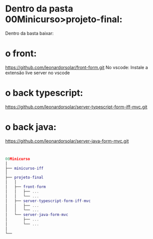 # Dentro da pasta 00Minicurso>projeto-final:

Dentro da basta baixar:

# o front:

https://github.com/leonardorsolar/front-form.git
No vscode: Instale a extensão live server no vscode

# o back typescript:

https://github.com/leonardorsolar/server-typescript-form-iff-mvc.git

# o back java:

https://github.com/leonardorsolar/server-java-form-mvc.git

```lua


00Minicurso
│
├── minicurso-iff
│
├── projeto-final
│   │
│   ├── front-form
│   │   ├── ...
│   │   └── ...
│   ├── server-typescript-form-iff-mvc
│   │   ├── ...
│   │   └── ...
│   └── server-java-form-mvc
│       ├── ...
│       └── ...
│
└──
```
